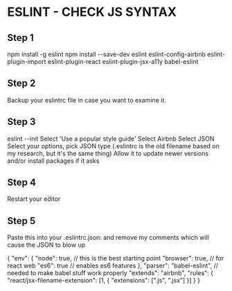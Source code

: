 # ESLINT - CHECK JS SYNTAX

## Step 1

npm install -g eslint
npm install --save-dev eslint eslint-config-airbnb eslint-plugin-import eslint-plugin-react eslint-plugin-jsx-a11y babel-eslint

## Step 2

Backup your eslintrc file in case you want to examine it.

## Step 3

eslint --init
Select 'Use a popular style guide'
Select Airbnb
Select JSON
Select your options, pick JSON type (.eslintrc is the old filename based on my research, but it's the same thing)
Allow it to update newer versions and/or install packages if it asks

## Step 4
Restart your editor

## Step 5
Paste this into your .eslintrc.json:
and remove my comments which will cause the JSON to blow up

{
    "env": {
        "node": true, // this is the best starting point
        "browser": true, // for react web
        "es6": true // enables es6 features
    },
    "parser": "babel-eslint", // needed to make babel stuff work properly
    "extends": "airbnb",
    "rules": {
        "react/jsx-filename-extension": [1, { "extensions": [".js", ".jsx"] }]
    }
}